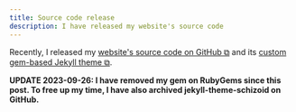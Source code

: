 ```yaml
---
title: Source code release
description: I have released my website's source code
---
```


Recently, I released my <a href="https://github.com/schizoidnightmares/schizoidnightmares.com" target="_blank">website's source code on GitHub ⧉</a> and its <a href="https://github.com/schizoidnightmares/jekyll-theme-schizoid" target="_blank">custom gem-based Jekyll theme ⧉</a>.

**UPDATE 2023-09-26: I have removed my gem on RubyGems since this post. To free up my time, I have also archived jekyll-theme-schizoid on GitHub.**